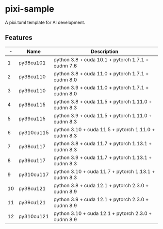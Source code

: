 # pixi-sample
A pixi.toml template for AI development.<br>

## Features
|-| Name | Description |
|-|--------|-------------|
| 1 | py38cu101 | python 3.8 + cuda 10.1 + pytorch 1.7.1 + cudnn 7.6 |
| 2 | py38cu110 | python 3.8 + cuda 11.0 + pytorch 1.7.1 + cudnn 8.0 |
| 3 | py39cu110 | python 3.9 + cuda 11.0 + pytorch 1.7.1 + cudnn 8.0 |
| 4 | py38cu115 | python 3.8 + cuda 11.5 + pytorch 1.11.0 + cudnn 8.3 |
| 5 | py39cu115 | python 3.9 + cuda 11.5 + pytorch 1.11.0 + cudnn 8.3 |
| 6 | py310cu115 | python 3.10 + cuda 11.5 + pytorch 1.11.0 + cudnn 8.3 |
| 7 | py38cu117 | python 3.8 + cuda 11.7 + pytorch 1.13.1 + cudnn 8.3 |
| 8 | py39cu117 | python 3.9 + cuda 11.7 + pytorch 1.13.1 + cudnn 8.3 |
| 9 | py310cu117 | python 3.10 + cuda 11.7 + pytorch 1.13.1 + cudnn 8.3 |
| 10 | py38cu121 | python 3.8 + cuda 12.1 + pytorch 2.3.0 + cudnn 8.9 |
| 11 | py39cu121 | python 3.9 + cuda 12.1 + pytorch 2.3.0 + cudnn 8.9 |
| 12 | py310cu121 | python 3.10 + cuda 12.1 + pytorch 2.3.0 + cudnn 8.9 |
